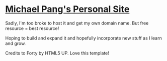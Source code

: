 # [Michael Pang's Personal Site](https://pjymichael.github.io)

Sadly, I'm too broke to host it and get my own domain name. But free resource = best resource!

Hoping to build and expand it and hopefully incorporate new stuff as I learn and grow.

Credits to Forty by HTML5 UP. Love this template!


